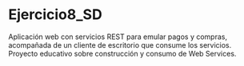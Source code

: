 # Ejercicio8_SD
Aplicación web con servicios REST para emular pagos y compras, acompañada de un cliente de escritorio que consume los servicios. Proyecto educativo sobre construcción y consumo de Web Services.
